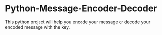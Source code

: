 # Python-Message-Encoder-Decoder
This python project will help you encode your message or decode your encoded message with the key.
